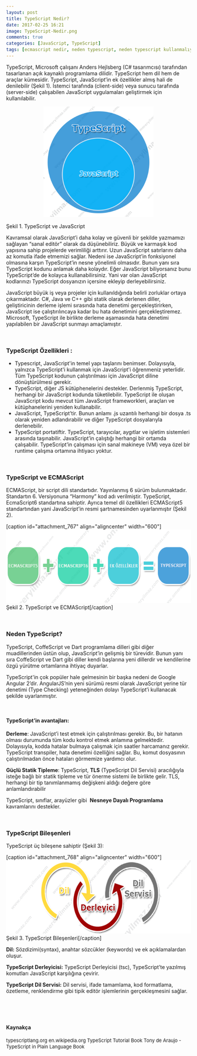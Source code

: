 ```yaml
---
layout: post
title: TypeScript Nedir?
date: 2017-02-25 16:21
image: TypeScript-Nedir.png
comments: true
categories: [JavaScript, TypeScript]
tags: [ecmascript nedir, neden typescript, neden typescript kullanmalıyız, tsc nedir, TypeScript, typescript amacı nedir, typescript avantajları, typescript özellikleri, typescript derleyicisi nedir, typescript language service nedir, typescript nedir, typescript vs javascript]
---
```

TypeScript, Microsoft çalışanı Anders Hejlsberg (C# tasarımcısı) tarafından tasarlanan açık kaynaklı programlama dilidir. TypeScript hem dil hem de araçlar kümesidir. TypeScript, JavaScript’in ek özellikler almış hali de denilebilir (Şekil 1). İstemci tarafında (client-side) veya sunucu tarafında (server-side) çalışabilen JavaScript uygulamaları geliştirmek için kullanılabilir.
<p style="text-align:center;">
<a href="/images/typescript-and-javascript.png" target="_blank"><img class="wp-image-766 size-medium" src="/images/typescript-and-javascript.png" width="300" height="300" /></a>
<p>Şekil 1. TypeScript ve JavaScript</p>
</p>

Kavramsal olarak JavaScript’i daha kolay ve güvenli bir şekilde yazmamızı sağlayan “sanal editör” olarak da düşünebiliriz. Büyük ve karmaşık kod yapısına sahip projelerde verimliliği arttırır. Uzun JavaScript satırlarını daha az komutla ifade etmemizi sağlar. Nedeni ise JavaScript’in fonksiyonel olmasına karşın TypeScript’in nesne yönelimli olmasıdır. Bunun yanı sıra TypeScript kodunu anlamak daha kolaydır. Eğer JavaScript biliyorsanız bunu TypeScript’de de kolayca kullanabilirsiniz. Yani var olan JavaScript kodlarınızı TypeScript dosyanızın içersine ekleyip derleyebilirsiniz.

JavaScript büyük iş veya projeler için kullanıldığında belirli zorluklar ortaya çıkarmaktadır. C#, Java ve C++ gibi statik olarak derlenen diller, geliştiricinin derleme işlemi sırasında hata denetimi gerçekleştirirken, JavaScript ise çalıştırılıncaya kadar bu hata denetimini gerçekleştiremez. Microsoft, TypeScript ile birlikte derleme aşamasında hata denetimi yapılabilen bir JavaScript sunmayı amaçlamıştır.

&nbsp;
<h3><strong>TypeScript Özellikleri :</strong></h3>
<ul>
 	<li>Typescript, JavaScript'in temel yapı taşlarını benimser. Dolayısıyla, yalnızca TypeScript'i kullanmak için JavaScript'i öğrenmeniz yeterlidir. Tüm TypeScript kodunun çalıştırılması için JavaScript diline dönüştürülmesi gerekir.</li>
 	<li>TypeScript, diğer JS kütüphenelerini destekler. Derlenmiş TypeScript, herhangi bir JavaScript kodunda tüketilebilir. TypeScript ile oluşan JavaScript kodu mevcut tüm JavaScript frameworkleri, araçları ve kütüphanelerini yeniden kullanabilir.</li>
 	<li>JavaScript, TypeScript’tir. Bunun anlamı .js uzantılı herhangi bir dosya .ts olarak yeniden adlandırabilir ve diğer TypeScript dosyalarıyla derlenebilir.</li>
 	<li>TypeScript portatiftir. TypeScript, tarayıcılar, aygıtlar ve işletim sistemleri arasında taşınabilir. JavaScript’in çalıştığı herhangi bir ortamda çalışabilir. TypeScript’in çalışması için sanal makineye (VM) veya özel bir runtime çalışma ortamına ihtiyacı yoktur.</li>
</ul>
&nbsp;
<h3><strong>TypeScript ve ECMAScript</strong></h3>
ECMAScript, bir script dili standartıdır. Yayınlanmış 6 sürüm bulunmaktadır. Standartın 6. Versiyonuna “Harmony” kod adı verilmiştir. TypeScript, EcmaScript6 standartına sahiptir. Ayrıca temel dil özellikleri ECMAScript5 standartından yani JavaScript’in resmi şartnamesinden uyarlanmıştır (Şekil 2).

[caption id="attachment_767" align="aligncenter" width="600"]<a href="/images/typescript_1.png"><img class="wp-image-767 size-full" src="/images/typescript_1.png" width="600" height="200" /></a> Şekil 2. TypeScript ve ECMAScript[/caption]

&nbsp;
<h3><strong>Neden TypeScript?</strong></h3>
TypeScript, CoffeScript ve Dart programlama dilleri gibi diğer muadillerinden üstün olup, JavaScript’in gelişmiş bir türevidir. Bunun yanı sıra CoffeScript ve Dart gibi diller kendi başlarına yeni dillerdir ve kendilerine özgü yürütme ortamlarına ihtiyaç duyarlar.

TypeScript'in çok popüler hale gelmesinin bir başka nedeni de Google Angular 2’dir. AngularJS’nin yeni sürümü resmi olarak JavaScript yerine tür denetimi (Type Checking) yeteneğinden dolayı TypeScript’i kullanacak şekilde uyarlanmıştır.

&nbsp;
<h4><strong>TypeScript’in avantajları:</strong></h4>
<strong>Derleme</strong>: JavaScript’i test etmek için çalıştırılması gerekir. Bu, bir hatanın olması durumunda tüm kodu kontrol etmek anlamına gelmektedir. Dolayısıyla, kodda hatalar bulmaya çalışmak için saatler harcamanız gerekir. TypeScript transpiler, hata denetimi özelliğini sağlar. Bu, komut dosyasının çalıştırılmadan önce hataları görmemize yardımcı olur.

<strong>Güçlü Statik Tipleme</strong>: TypeScript, <strong>TLS</strong> (TypeScript Dil Servisi) aracılığıyla isteğe bağlı bir statik tipleme ve tür önerme sistemi ile birlikte gelir. TLS, herhangi bir tip tanımlanmamış değişkeni aldığı değere göre anlamlandırabilir

TypeScript, sınıflar, arayüzler gibi  <strong>Nesneye Dayalı Programlama</strong> kavramlarını destekler.

&nbsp;
<h3><strong>TypeScript Bileşenleri</strong></h3>
TypeScript üç bileşene sahiptir (Şekil 3):

[caption id="attachment_768" align="aligncenter" width="600"]<a href="/images/typescript-cycle.png"><img class="wp-image-768 size-full" src="/images/typescript-cycle.png" width="600" height="200" /></a> Şekil 3. TypeScript Bileşenleri[/caption]

<strong>Dil:</strong> Sözdizimi(syntax), anahtar sözcükler (keywords) ve ek açıklamalardan oluşur.

<strong>TypeScript Derleyicisi:</strong> TypeScript Derleyicisi (tsc), TypeScript’te yazılmış komutları JavaScript karşılığına çevirir.

<strong>TypeScript Dil Servisi:</strong> Dil servisi, ifade tamamlama, kod formatlama, özetleme, renklendirme gibi tipik editör işlemlerinin gerçekleşmesini sağlar.

&nbsp;

&nbsp;
<h4><strong>Kaynakça</strong></h4>
<span style="font-size:small;">typescriptlang.org
en.wikipedia.org
TypeScript Tutorial Book
Tony de Araujo - TypeScript in Plain Language Book
</span>

